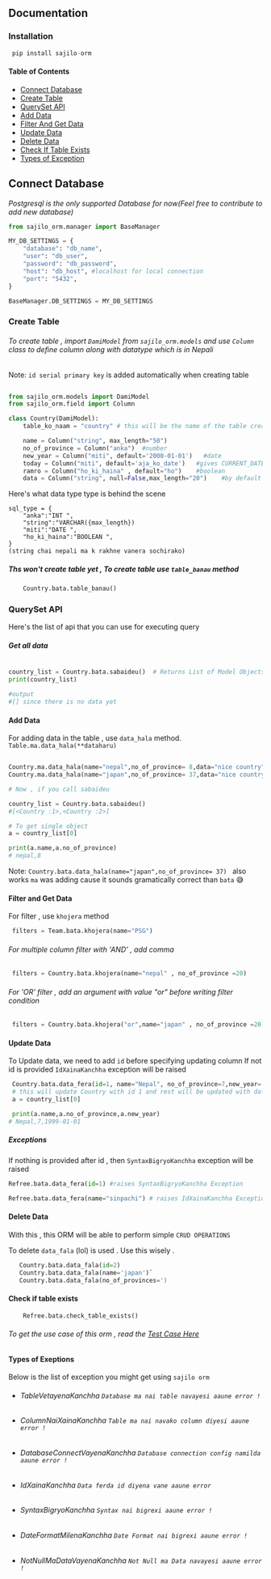 ## Documentation
### Installation

```python
 pip install sajilo-orm
```


#### Table of Contents
- [Connect Database](#connect-database)
- [Create Table](#create-table)
- [QuerySet API](#queryset-api)
- [Add Data](#add-data)
- [Filter And Get Data](#filter-and-get-data)
- [Update Data](#update-data)
- [Delete Data](#delete-data)
- [Check If Table Exists](#check-if-table-exists)
- [Types of Exception](#types-of-exception)



## Connect Database

*Postgresql is the only supported Database for now(Feel free to contribute to add new database)*

```python
from sajilo_orm.manager import BaseManager

MY_DB_SETTINGS = {
    "database": "db_name",
    "user": "db_user",
    "password": "db_password",
    "host": "db_host", #localhost for local connection
    "port": "5432",
}

BaseManager.DB_SETTINGS = MY_DB_SETTINGS

```
### Create Table 

###### To create table , import `DamiModel` from `sajilo_orm.models` and use `Column` class to define column along with datatype which is in Nepali
Note: `id serial primary key` is added automatically when creating table

```python

from sajilo_orm.models import DamiModel
from sajilo_orm.field import Column

class Country(DamiModel):
    table_ko_naam = "country" # this will be the name of the table created in database

    name = Column("string", max_length="50")
    no_of_province = Column("anka")  #number
    new_year = Column("miti", default='2000-01-01')   #date
    today = Column("miti", default='aja_ko_date')   #gives CURRENT_DATE
    ramro = Column("ho_ki_haina" , default="ho")    #boolean
    data = Column("string", null=False,max_length="20")    #by default null=True

```
Here's what data type type is behind the scene
```
sql_type = {
    "anka":"INT ",
    "string":"VARCHAR({max_length})
    "miti":"DATE ",
    "ho_ki_haina":"BOOLEAN ",
}
(string chai nepali ma k rakhne vanera sochirako)

```
#####  Ths won't create table yet , To create table use `table_banau` method

```python
    Country.bata.table_banau()
```

### QuerySet API

Here's the list of api that you can use for executing query
##### Get all data 

```python

country_list = Country.bata.sabaideu()  # Returns List of Model Objects
print(country_list)

#output
#[] since there is no data yet
```
#### Add Data 
For adding data in the table , use `data_hala` method. 
`Table.ma.data_hala(**dataharu)`

```python

Country.ma.data_hala(name="nepal",no_of_province= 8,data="nice country") # will update below  
Country.ma.data_hala(name="japan",no_of_province= 37,data="nice country")  #default value are added

# Now , if you call sabaideu

country_list = Country.bata.sabaideu()  
#[<Country :1>,<Country :2>]

# To get single object
a = country_list[0]

print(a.name,a.no_of_province)
# nepal,8

```
Note: `Country.bata.data_hala(name="japan",no_of_province= 37) ` also works
`ma` was adding cause it sounds gramatically correct than `bata` :sweat_smile:

#### Filter and Get Data
For filter , use `khojera` method

```python
 filters = Team.bata.khojera(name="PSG")
```


###### For multiple column filter with 'AND' , add comma 


```python
 filters = Country.bata.khojera(name="nepal" , no_of_province =20)
```
###### For 'OR' filter , add an argument with value "or" before writing filter condition

```python
 filters = Country.bata.khojera("or",name="japan" , no_of_province =20)
```
 
####  Update Data

To Update data, we need to add `id` before specifying updating column
If not id is provided `IdXainaKanchha` exception will be raised

```python
 Country.bata.data_fera(id=1, name="Nepal", no_of_province=7,new_year='1999-01-01')
 # this will update Country with id 1 and rest will be updated with data provided
 a = country_list[0]

 print(a.name,a.no_of_province,a.new_year)
# Nepal,7,1999-01-01
```
##### Exceptions
If nothing is provided after id , then `SyntaxBigryoKanchha` exception will be raised
```python
Refree.bata.data_fera(id=1) #raises SyntaxBigryoKanchha Exception

Refree.bata.data_fera(name="sinpachi") # raises IdXainaKanchha Exception
```

#### Delete Data
With this , this ORM will be able to perform simple `CRUD OPERATIONS`

To delete `data_fala` (lol) is used . Use this wisely .

```python
   Country.bata.data_fala(id=2)
   Country.bata.data_fala(name='japan')`
   Country.bata.data_fala(no_of_provinces=')
```

#### Check if table exists 

```python
    Refree.bata.check_table_exists()
```

###### To get the use case of this orm , read the [Test Case Here](https://github.com/learningnoobi/sajilo-orm/blob/main/tests/test_table.py)


#### Types of Exeptions
Below is the list of exception you might get using `sajilo orm`
- ###### TableVetayenaKanchha  `Database ma nai table navayesi aaune error ! `
- ###### ColumnNaiXainaKanchha `Table ma nai navako column diyesi aaune error ! `
- ###### DatabaseConnectVayenaKanchha `Database connection config namilda aaune error !  `
- ###### IdXainaKanchha `Data ferda id diyena vane aaune error `
- ###### SyntaxBigryoKanchha `Syntax nai bigrexi aaune error ! `
- ###### DateFormatMilenaKanchha `Date Format nai bigrexi aaune error ! `
- ###### NotNullMaDataVayenaKanchha `Not Null ma Data navayesi aaune error !`
